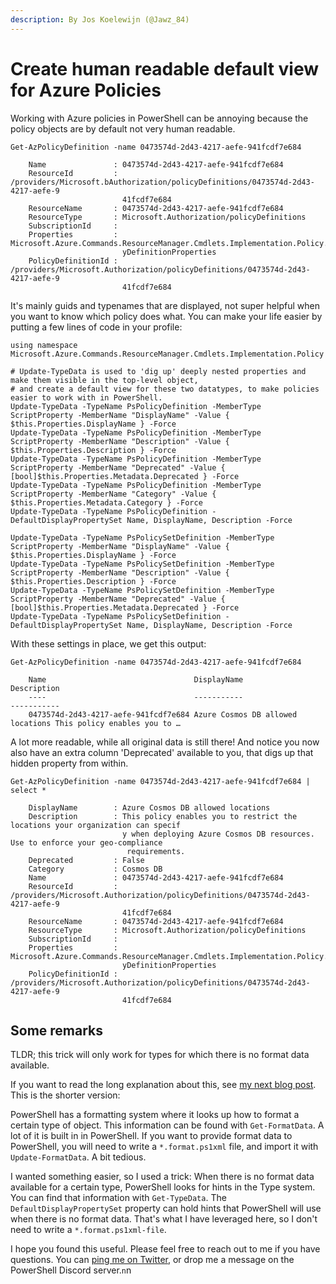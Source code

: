 ```yaml
---
description: By Jos Koelewijn (@Jawz_84)
---
```


# Create human readable default view for Azure Policies

Working with Azure policies in PowerShell can be annoying because the policy objects are by default not very human readable.

```text
Get-AzPolicyDefinition -name 0473574d-2d43-4217-aefe-941fcdf7e684
```

```text
    Name               : 0473574d-2d43-4217-aefe-941fcdf7e684
    ResourceId         : /providers/Microsoft.bAuthorization/policyDefinitions/0473574d-2d43-4217-aefe-9
                         41fcdf7e684
    ResourceName       : 0473574d-2d43-4217-aefe-941fcdf7e684
    ResourceType       : Microsoft.Authorization/policyDefinitions
    SubscriptionId     : 
    Properties         : Microsoft.Azure.Commands.ResourceManager.Cmdlets.Implementation.Policy.PsPolic
                         yDefinitionProperties
    PolicyDefinitionId : /providers/Microsoft.Authorization/policyDefinitions/0473574d-2d43-4217-aefe-9
                         41fcdf7e684
```

It's mainly guids and typenames that are displayed, not super helpful when you want to know which policy does what. You can make your life easier by putting a few lines of code in your profile:

```text
using namespace Microsoft.Azure.Commands.ResourceManager.Cmdlets.Implementation.Policy

# Update-TypeData is used to 'dig up' deeply nested properties and make them visible in the top-level object, 
# and create a default view for these two datatypes, to make policies easier to work with in PowerShell.
Update-TypeData -TypeName PsPolicyDefinition -MemberType ScriptProperty -MemberName "DisplayName" -Value { $this.Properties.DisplayName } -Force
Update-TypeData -TypeName PsPolicyDefinition -MemberType ScriptProperty -MemberName "Description" -Value { $this.Properties.Description } -Force
Update-TypeData -TypeName PsPolicyDefinition -MemberType ScriptProperty -MemberName "Deprecated" -Value { [bool]$this.Properties.Metadata.Deprecated } -Force
Update-TypeData -TypeName PsPolicyDefinition -MemberType ScriptProperty -MemberName "Category" -Value { $this.Properties.Metadata.Category } -Force
Update-TypeData -TypeName PsPolicyDefinition -DefaultDisplayPropertySet Name, DisplayName, Description -Force

Update-TypeData -TypeName PsPolicySetDefinition -MemberType ScriptProperty -MemberName "DisplayName" -Value { $this.Properties.DisplayName } -Force
Update-TypeData -TypeName PsPolicySetDefinition -MemberType ScriptProperty -MemberName "Description" -Value { $this.Properties.Description } -Force
Update-TypeData -TypeName PsPolicySetDefinition -MemberType ScriptProperty -MemberName "Deprecated" -Value { [bool]$this.Properties.Metadata.Deprecated } -Force
Update-TypeData -TypeName PsPolicySetDefinition -DefaultDisplayPropertySet Name, DisplayName, Description -Force
```

With these settings in place, we get this output:

```text
Get-AzPolicyDefinition -name 0473574d-2d43-4217-aefe-941fcdf7e684
```

```text
    Name                                 DisplayName                       Description
    ----                                 -----------                       -----------
    0473574d-2d43-4217-aefe-941fcdf7e684 Azure Cosmos DB allowed locations This policy enables you to …
```

A lot more readable, while all original data is still there! And notice you now also have an extra column 'Deprecated' available to you, that digs up that hidden property from within.

```text
Get-AzPolicyDefinition -name 0473574d-2d43-4217-aefe-941fcdf7e684 | select *
```

```text
    DisplayName        : Azure Cosmos DB allowed locations
    Description        : This policy enables you to restrict the locations your organization can specif
                         y when deploying Azure Cosmos DB resources. Use to enforce your geo-compliance
                          requirements.
    Deprecated         : False
    Category           : Cosmos DB
    Name               : 0473574d-2d43-4217-aefe-941fcdf7e684
    ResourceId         : /providers/Microsoft.Authorization/policyDefinitions/0473574d-2d43-4217-aefe-9
                         41fcdf7e684
    ResourceName       : 0473574d-2d43-4217-aefe-941fcdf7e684
    ResourceType       : Microsoft.Authorization/policyDefinitions
    SubscriptionId     : 
    Properties         : Microsoft.Azure.Commands.ResourceManager.Cmdlets.Implementation.Policy.PsPolic
                         yDefinitionProperties
    PolicyDefinitionId : /providers/Microsoft.Authorization/policyDefinitions/0473574d-2d43-4217-aefe-9
                         41fcdf7e684
```

## Some remarks

TLDR; this trick will only work for types for which there is no format data available. 

If you want to read the long explanation about this, see [my next blog post](https://joskw.gitbook.io/blog/object_formatting). This is the shorter version:

PowerShell has a formatting system where it looks up how to format a certain type of object. This information can be found with `Get-FormatData`. A lot of it is built in in PowerShell. If you want to provide format data to PowerShell, you will need to write a `*.format.ps1xml` file, and import it with `Update-FormatData`. A bit tedious.

I wanted something easier, so I used a trick: When there is no format data available for a certain type, PowerShell looks for hints in the Type system. You can find that information with `Get-TypeData`. The `DefaultDisplayPropertySet` property can hold hints that PowerShell will use when there is no format data. That's what I have leveraged here, so I don't need to write a `*.format.ps1xml-file`.

I hope you found this useful. Please feel free to reach out to me if you have questions. You can [ping me on Twitter](https://www.twitter.com/Jawz_84), or drop me a message on the PowerShell Discord server.`n`n

